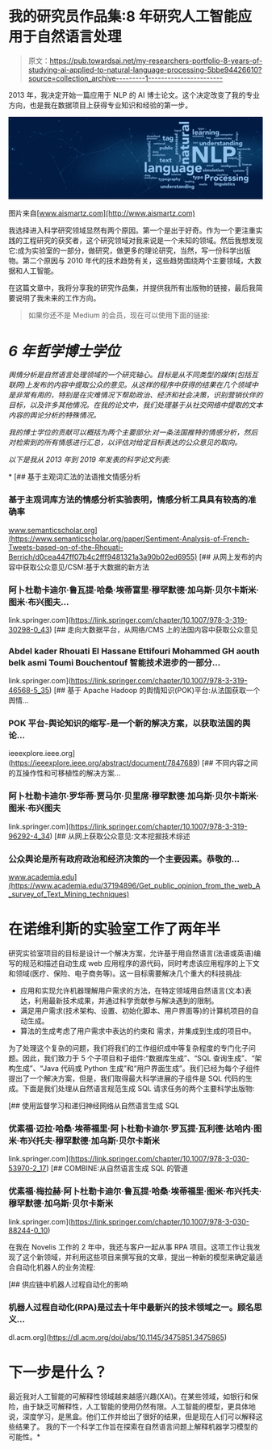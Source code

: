 # 我的研究员作品集:8 年研究人工智能应用于自然语言处理

> 原文：<https://pub.towardsai.net/my-researchers-portfolio-8-years-of-studying-ai-applied-to-natural-language-processing-5bbe94426610?source=collection_archive---------1----------------------->

2013 年，我决定开始一篇应用于 NLP 的 AI 博士论文。这个决定改变了我的专业方向，也是我在数据项目上获得专业知识和经验的第一步。

![](img/f1f4f226873cfa1c8c2bffeee20d0540.png)

图片来自[www.aismartz.com](http://www.aismartz.com)

我选择进入科学研究领域显然有两个原因。第一个是出于好奇。作为一个更注重实践的工程研究的获奖者，这个研究领域对我来说是一个未知的领域。然后我想发现它:成为实验室的一部分，做研究，做更多的理论研究，当然，写一份科学出版物。第二个原因与 2010 年代的技术趋势有关，这些趋势围绕两个主要领域，大数据和人工智能。

在这篇文章中，我将分享我的研究作品集，并提供我所有出版物的链接，最后我简要说明了我未来的工作方向。

> 如果你还不是 Medium 的会员，现在可以使用下面的链接:[](https://abdelkader-rhouati.medium.com/membership)

# *6 年哲学博士学位*

*舆情分析是自然语言处理领域的一个研究轴心。目标是从不同类型的媒体(包括互联网)上发布的内容中提取公众的意见。从这样的程序中获得的结果在几个领域中是非常有用的，特别是在灾难情况下帮助政治、经济和社会决策，识别营销伙伴的目标，以及许多其他情况。在我的论文中，我们处理基于从社交网络中提取的文本内容的舆论分析的特殊情况。*

*我的博士学位的贡献可以概括为两个主要部分:对一条法国推特的情感分析，然后对检索到的所有情感进行汇总，以评估对给定目标表达的公众意见的取向。*

*以下是我从 2013 年到 2019 年发表的科学论文列表:*

*[](https://www.semanticscholar.org/paper/Sentiment-Analysis-of-French-Tweets-based-on-of-the-Rhouati-Berrich/d0cea447ff07b4c2fff9481321a3a90b02ed6955) [## 基于主观词汇法的法语推文情感分析

### 基于主观词库方法的情感分析实验表明，情感分析工具具有较高的准确率

www.semanticscholar.org](https://www.semanticscholar.org/paper/Sentiment-Analysis-of-French-Tweets-based-on-of-the-Rhouati-Berrich/d0cea447ff07b4c2fff9481321a3a90b02ed6955) [](https://link.springer.com/chapter/10.1007/978-3-319-30298-0_43) [## 从网上发布的内容中获取公众意见/CSM:基于大数据的新方法

### 阿卜杜勒卡迪尔·鲁瓦提·哈桑·埃蒂富里·穆罕默德·加乌斯·贝尔卡斯米·图米·布兴图夫…

link.springer.com](https://link.springer.com/chapter/10.1007/978-3-319-30298-0_43) [](https://link.springer.com/chapter/10.1007/978-3-319-46568-5_35) [## 走向大数据平台，从网络/CMS 上的法国内容中获取公众意见

### Abdel kader Rhouati El Hassane Ettifouri Mohammed GH aouth belk asmi Toumi Bouchentouf 智能技术进步的一部分…

link.springer.com](https://link.springer.com/chapter/10.1007/978-3-319-46568-5_35) [](https://ieeexplore.ieee.org/abstract/document/7847689) [## 基于 Apache Hadoop 的舆情知识(POK)平台:从法国获取一个舆情…

### POK 平台-舆论知识的缩写-是一个新的解决方案，以获取法国的舆论…

ieeexplore.ieee.org](https://ieeexplore.ieee.org/abstract/document/7847689) [](https://link.springer.com/chapter/10.1007/978-3-319-96292-4_34) [## 不同内容之间的互操作性和可移植性的解决方案…

### 阿卜杜勒卡迪尔·罗华蒂·贾马尔·贝里席·穆罕默德·加乌斯·贝尔卡斯米·图米·布兴图夫

link.springer.com](https://link.springer.com/chapter/10.1007/978-3-319-96292-4_34) [](https://www.academia.edu/37194896/Get_public_opinion_from_the_web_A_survey_of_Text_Mining_techniques) [## 从网上获取公众意见:文本挖掘技术综述

### 公众舆论是所有政府政治和经济决策的一个主要因素。恭敬的…

www.academia.edu](https://www.academia.edu/37194896/Get_public_opinion_from_the_web_A_survey_of_Text_Mining_techniques) 

# 在诺维利斯的实验室工作了两年半

研究实验室项目的目标是设计一个解决方案，允许基于用自然语言(法语或英语)编写的规范和描述自动生成 web 应用程序的源代码，同时考虑该应用程序的上下文和领域(医疗、保险、电子商务等)。这一目标需要解决几个重大的科技挑战:

*   应用和实现允许机器理解用户需求的方法，在特定领域用自然语言(文本)表达，利用最新技术成果，并通过科学贡献参与解决遇到的限制。
*   满足用户需求(技术架构、设置、初始化脚本、用户界面等)的计算机项目的自动生成。
*   算法的生成考虑了用户需求中表达的约束和
    需求，并集成到生成的项目中。

为了处理这个复杂的问题，我们将我们的工作组织成中等复杂程度的专门化子问题。因此，我们致力于 5 个子项目和子组件:“数据库生成”、“SQL 查询生成”、“架构生成”、“Java 代码或 Python 生成”和“用户界面生成”。我们已经为每个子组件提出了一个解决方案，但是，我们取得最大科学进展的子组件是 SQL 代码的生成。下面是我们处理从自然语言规范生成 SQL 请求任务的两个主要科学出版物:

[](https://link.springer.com/chapter/10.1007/978-3-030-53970-2_17) [## 使用监督学习和递归神经网络从自然语言生成 SQL

### 优素福·迈拉·哈桑·埃蒂福里·阿卜杜勒卡迪尔·罗瓦提·瓦利德·达哈内·图米·布兴托夫·穆罕默德·加乌斯·贝尔卡斯米

link.springer.com](https://link.springer.com/chapter/10.1007/978-3-030-53970-2_17) [](https://link.springer.com/chapter/10.1007/978-3-030-88244-0_10) [## COMBINE:从自然语言生成 SQL 的管道

### 优素福·梅拉赫·阿卜杜勒卡迪尔·鲁瓦提·哈桑·埃蒂福里·图米·布兴托夫·穆罕默德·加乌斯·贝尔卡斯米

link.springer.com](https://link.springer.com/chapter/10.1007/978-3-030-88244-0_10) 

在我在 Novelis 工作的 2 年中，我还与客户一起从事 RPA 项目。这项工作让我发现了这个新领域，并利用这些项目来撰写我的文章，提出一种新的模型来确定最适合自动化机器人的业务流程:

[](https://dl.acm.org/doi/abs/10.1145/3475851.3475865) [## 供应链中机器人过程自动化的影响

### 机器人过程自动化(RPA)是过去十年中最新兴的技术领域之一。顾名思义…

dl.acm.org](https://dl.acm.org/doi/abs/10.1145/3475851.3475865) 

# 下一步是什么？

最近我对人工智能的可解释性领域越来越感兴趣(XAI)。在某些领域，如银行和保险，由于缺乏可解释性，人工智能的使用仍然有限。人工智能的模型，更具体地说，深度学习，是黑盒。他们工作并给出了很好的结果，但是现在人们可以解释这些结果了。
我的下一个科学工作旨在探索在自然语言问题上解释机器学习模型的可能性。*